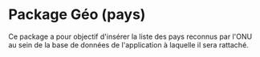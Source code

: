 # Package Géo (pays)
Ce package a pour objectif d'insérer la liste des pays reconnus par l'ONU au sein de la base de données de l'application à laquelle il sera rattaché.